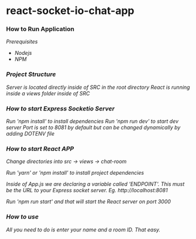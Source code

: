 # react-socket-io-chat-app

<h3>How to Run Application</h3>

<em>Prerequisites<em>
<ul>
  <li>Nodejs</li>
  <li>NPM</li>
</ul>
<h3>Project Structure</h3>

<span>Server is located directly inside of SRC in the root directory</span>
<span>React is running inside a views folder inside of SRC</span>

<h3>How to start Express Socketio Server</h3>

<span>Run 'npm install' to install dependencies</span>
<span>Run 'npm run dev' to start dev server</span>
<span>Port is set to 8081 by default but can be changed dynamically by adding DOTENV file</span>

<h3>How to start React APP</h3>

<p>Change directories into src -> views -> chat-room</p>
<p>Run 'yarn' or 'npm install' to install project dependencies</p>
<p>Inside of App.js we are declaring a variable called 'ENDPOINT'. This must be the URL to your Express socket server. Eg. http://localhost:8081</p>
<p>Run 'npm run start' and that will start the React server on port 3000</p>

<h3>How to use</h3>

<p>All you need to do is enter your name and a room ID. That easy. </p>
